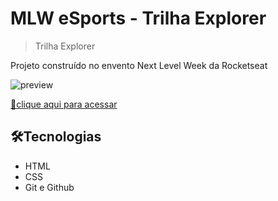 # MLW eSports - Trilha Explorer

> Trilha Explorer

Projeto construído no envento Next Level Week da Rocketseat

![preview](./github/preview.png) 

[🔗clique aqui para acessar](https://leohaf.github.io/nlw-esports-explorer)


##  🛠Tecnologias

- HTML
- CSS
- Git e Github